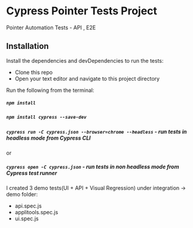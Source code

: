 # Cypress Pointer Tests Project

Pointer Automation Tests  - API , E2E

## Installation
Install the dependencies and devDependencies to run the tests:

- Clone this repo
- Open your text editor and navigate to this project directory

Run the following from the terminal:

##### `npm install`
##### `npm install cypress --save-dev`
##### `cypress run -C cypress.json --browser=chrome --headless` - run tests in headless mode from Cypress CLI
or
##### `cypress open -C cypress.json` - run tests in non headless mode from Cypress test runner 

I created 3 demo tests(UI + API + Visual Regression) under integration -> demo folder:
- api.spec.js
- applitools.spec.js
- ui.spec.js 

